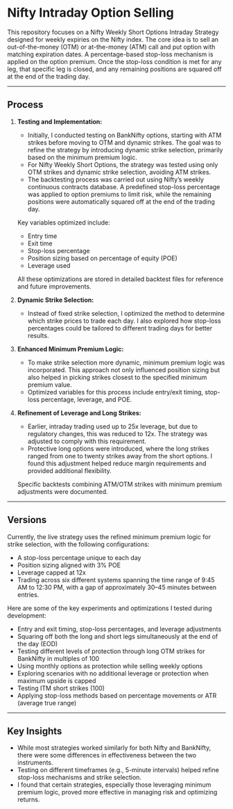 # Nifty Intraday Option Selling


This repository focuses on a Nifty Weekly Short Options Intraday Strategy designed for weekly expiries on the Nifty index. The core idea is to sell an out-of-the-money (OTM) or at-the-money (ATM) call and put option with matching expiration dates. A percentage-based stop-loss mechanism is applied on the option premium. Once the stop-loss condition is met for any leg, that specific leg is closed, and any remaining positions are squared off at the end of the trading day.

---

## **Process**

1. **Testing and Implementation:**
   - Initially, I conducted testing on BankNifty options, starting with ATM strikes before moving to OTM and dynamic strikes. The goal was to refine the strategy by introducing dynamic strike selection, primarily based on the minimum premium logic.
   - For Nifty Weekly Short Options, the strategy was tested using only OTM strikes and dynamic strike selection, avoiding ATM strikes.
   - The backtesting process was carried out using Nifty’s weekly continuous contracts database. A predefined stop-loss percentage was applied to option premiums to limit risk, while the remaining positions were automatically squared off at the end of the trading day.

   Key variables optimized include:
   - Entry time  
   - Exit time  
   - Stop-loss percentage  
   - Position sizing based on percentage of equity (POE)  
   - Leverage used  

   All these optimizations are stored in detailed backtest files for reference and future improvements.

2. **Dynamic Strike Selection:**
   - Instead of fixed strike selection, I optimized the method to determine which strike prices to trade each day. I also explored how stop-loss percentages could be tailored to different trading days for better results.

3. **Enhanced Minimum Premium Logic:**
   - To make strike selection more dynamic, minimum premium logic was incorporated. This approach not only influenced position sizing but also helped in picking strikes closest to the specified minimum premium value.  
   - Optimized variables for this process include entry/exit timing, stop-loss percentage, leverage, and POE.

4. **Refinement of Leverage and Long Strikes:**
   - Earlier, intraday trading used up to 25x leverage, but due to regulatory changes, this was reduced to 12x. The strategy was adjusted to comply with this requirement.  
   - Protective long options were introduced, where the long strikes ranged from one to twenty strikes away from the short options. I found this adjustment helped reduce margin requirements and provided additional flexibility.  

   Specific backtests combining ATM/OTM strikes with minimum premium adjustments were documented.

---

## **Versions**

Currently, the live strategy uses the refined minimum premium logic for strike selection, with the following configurations:
- A stop-loss percentage unique to each day
- Position sizing aligned with 3% POE
- Leverage capped at 12x  
- Trading across six different systems spanning the time range of 9:45 AM to 12:30 PM, with a gap of approximately 30–45 minutes between entries.

Here are some of the key experiments and optimizations I tested during development:
- Entry and exit timing, stop-loss percentages, and leverage adjustments
- Squaring off both the long and short legs simultaneously at the end of the day (EOD)
- Testing different levels of protection through long OTM strikes for BankNifty in multiples of 100
- Using monthly options as protection while selling weekly options
- Exploring scenarios with no additional leverage or protection when maximum upside is capped
- Testing ITM short strikes (100)  
- Applying stop-loss methods based on percentage movements or ATR (average true range)

---

## **Key Insights**

- While most strategies worked similarly for both Nifty and BankNifty, there were some differences in effectiveness between the two instruments.
- Testing on different timeframes (e.g., 5-minute intervals) helped refine stop-loss mechanisms and strike selection.
- I found that certain strategies, especially those leveraging minimum premium logic, proved more effective in managing risk and optimizing returns.



